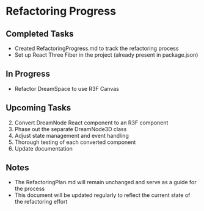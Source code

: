  # Refactoring Progress                                                                                                                                                                                   
                                                                                                                                                                                                          
 ## Completed Tasks                                                                                                                                                                                       
 - Created RefactoringProgress.md to track the refactoring process                                                                                                                                        
 - Set up React Three Fiber in the project (already present in package.json)                                                                                                                              
                                                                                                                                                                                                          
 ## In Progress                                                                                                                                                                                           
 - Refactor DreamSpace to use R3F Canvas                                                                                                                                                                  
                                                                                                                                                                                                          
 ## Upcoming Tasks                                                                                                                                                                                        
 2. Convert DreamNode React component to an R3F component                                                                                                                                                 
 3. Phase out the separate DreamNode3D class                                                                                                                                                              
 4. Adjust state management and event handling                                                                                                                                                            
 5. Thorough testing of each converted component                                                                                                                                                          
 6. Update documentation                                                                                                                                                                                  
                                                                                                                                                                                                          
 ## Notes                                                                                                                                                                                                 
 - The RefactoringPlan.md will remain unchanged and serve as a guide for the process                                                                                                                      
 - This document will be updated regularly to reflect the current state of the refactoring effort   